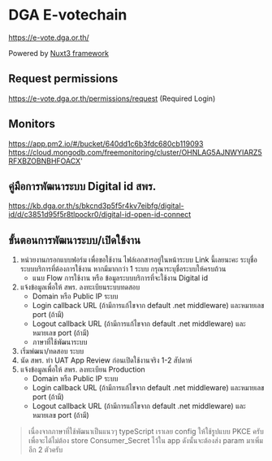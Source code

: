 # DGA E-votechain

https://e-vote.dga.or.th/

Powered by [Nuxt3 framework](https://nuxt.com/)

## Request permissions
https://e-vote.dga.or.th/permissions/request  (Required Login)

## Monitors
https://app.pm2.io/#/bucket/640dd1c6b3fdc680cb119093
https://cloud.mongodb.com/freemonitoring/cluster/OHNLAG5AJNWYIARZ5RFXBZOBNBHFOACX'

## คู่มือการพัฒนาระบบ Digital id สพร.
https://kb.dga.or.th/s/bkcnd3p5f5r4kv7eibfg/digital-id/d/c3851d95f5r8tlpockr0/digital-id-open-id-connect

## ขั้นตอนการพัฒนาระบบ/เปิดใช้งาน 
1. หน่วยงานกรอกแบบฟอร์ม เพื่อขอใช้งาน  ไฟล์เอกสารอยู่ในหน้าระบบ Link นี้เลยนะคะ  ระบุชื่อระบบบริการที่ต้องการใช้งาน หากมีมากกว่า 1 ระบบ กรุณาระบุชื่อระบบให้ครบถ้วน 
    - แนบ Flow การใช้งาน หรือ ข้อมูลระบบบริการที่จะใช้งาน Digital id
2. แจ้งข้อมูลเพื่อให้ สพร. ลงทะเบียนระบบทดสอบ
    - Domain หรือ Public IP ระบบ
    - Login callback URL (ถ้ามีการแก้ไขจาก default .net middleware) และหมายเลข port (ถ้ามี)
    - Logout callback URL (ถ้ามีการแก้ไขจาก default .net middleware) และหมายเลข port (ถ้ามี)
    - ภาษาที่ใช้พัฒนาระบบ
3. เริ่มพํฒนา/ทดสอบ ระบบ
4. นัด สพร. ทำ UAT App Review ก่อนเปิดใช้งานจริง 1-2 สัปดาห์
5. แจ้งข้อมูลเพื่อให้ สพร. ลงทะเบียน Production 
    - Domain หรือ Public IP ระบบ
    - Login callback URL (ถ้ามีการแก้ไขจาก default .net middleware) และหมายเลข port (ถ้ามี)
    - Logout callback URL (ถ้ามีการแก้ไขจาก default .net middleware) และหมายเลข port (ถ้ามี)


> เนื่องจากภาษาที่ใช้พัฒนาเป็นแนวๆ typeScript เราเลย config ให้ใช้รูปแบบ PKCE ครับ เพื่อจะได้ไม่ต้อง store Consumer_Secret ไว้ใน app ดังนั้นจะต้องส่ง param มาเพิ่มอีก 2 ตัวครับ

